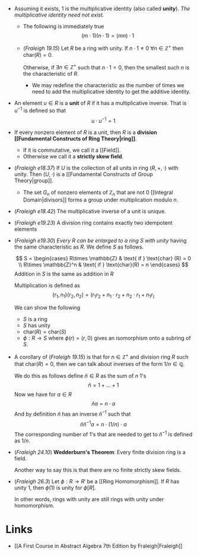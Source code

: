 * Assuming it exists, $1$ is the multiplicative identity (also called **unity**). *The multiplicative identity need not exist.*
	* The following is immediately true
	  $$
	  (m\cdot 1) (n\cdot 1) = (mn) \cdot 1
	  $$
	* (*Fraleigh 19.15*) Let $R$ be a ring with unity. If $n\cdot 1 \ne 0$ $\forall n\in \mathbb{Z}^+$ then $\text{char}(R) = 0$. 
	  
	  Otherwise, if $\exists n\in\mathbb{Z}^+$ such that $n\cdot 1 = 0$, then the smallest such $n$ is the characteristic of $R$. 
		* We may redefine the characteristic as the number of times we need to add the multiplicative identity to get the additive identity.

* An element $u\in R$ is a **unit** of $R$ if it has a multiplicative inverse. That is $u^{-1}$ is defined so that
  $$
  u\cdot u^{-1} = 1
  $$

* If every nonzero element of $R$ is a unit, then $R$ is a **division [[Fundamental Constructs of Ring Theory|ring]]**. 
	* If it is commutative, we call it a [[Field]].
	* Otherwise we call it a **strictly skew field**.

* (*Fraleigh e18.37*) If $U$ is the collection of all units in ring $(R,+,\cdot)$ with unity. Then $(U,\cdot)$ is a [[Fundamental Constructs of Group Theory|group]]. 
	* The set $G_n$ of nonzero elements of $\mathbb{Z}_n$ that are not $0$ [[Integral Domain|divisors]] forms a group under multiplication modulo $n$.

* (*Fraleigh e18.42*) The multiplicative inverse of a unit is unique.
* (*Fraleigh e19.23*) A division ring contains exactly two idempotent elements

* (*Fraleigh e19.30*) *Every $R$ can be enlarged to a ring $S$ with unity* having the same characteristic as $R$. We define $S$ as follows. 
  
  $$
  S = \begin{cases}
  R\times \mathbb{Z} & \text{ if } \text{char} (R) = 0 \\
  R\times \mathbb{Z}^n & \text{ if } \text{char}(R) = n
  \end{cases}
  $$
  Addition in $S$ is the same as addition in $R$
  
  Multiplication is defined as
  $$
  (r_1,n_1)(r_2,n_2) = (r_1r_2 + n_1\cdot r_2 + n_2\cdot r_1 + n_1r_)
  $$
  
  We can show the following
	* $S$ is a ring
	* $S$ has unity
	* $\text{char}(R)=\text{char}(S)$
	* $\phi:R\to S$ where $\phi(r)=(r,0)$ gives an isomorphism onto a subring of $S$.

* A corollary of (*Fraleigh 19.15*) is that for $n\in \mathbb{Z}^+$ and division ring $R$ such that $\text{char}(R)=0$, then we can talk about inverses of the form $1/n\in\mathbb{Q}$. 
  
  We do this as follows define $\tilde{n}\in R$ as the sum of $n$ 1's
  $$
  \tilde{n}=1 + \dots + 1
  $$
  Now we have for $a\in R$  
  $$
  \tilde{n}a = n\cdot a
  $$
  And by definition $\tilde{n}$ has an inverse $\tilde{n}^{-1}$ such that
  $$
  \tilde{n}\tilde{n}^{-1}a = n\cdot (1/n) \cdot a
  $$
  The corresponding number of $1$'s that are needed to get to $\hat{n}^{-1}$ is defined as $1/n$.  

* (*Fraleigh 24.10*) **Wedderburn's Theorem**: Every finite division ring is  a field. 
  
  Another way to say this is that there are no finite strictly skew fields.

* (*Fraleigh 26.3*) Let $\phi:R\to R'$ be a [[Ring Homomorphism]]. If $R$ has unity $1$, then $\phi(1)$ is unity for $\phi[R]$.
  
  In other words, rings with unity are still rings with unity under homomorphism.
# Links
* [[A First Course in Abstract Algebra 7th Edition by Fraleigh|Fraleigh]]